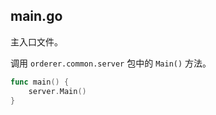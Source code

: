 ## main.go
主入口文件。

调用 `orderer.common.server` 包中的 `Main()` 方法。

```go
func main() {
	server.Main()
}
```